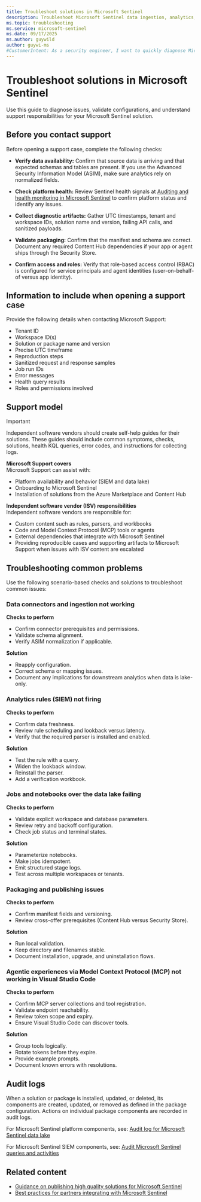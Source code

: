 ```yaml
---
title: Troubleshoot solutions in Microsoft Sentinel
description: Troubleshoot Microsoft Sentinel data ingestion, analytics, packaging, and agent integration issues, and prepare information for Support.
ms.topic: troubleshooting
ms.service: microsoft-sentinel
ms.date: 09/17/2025
ms.author: guywild
author: guywi-ms
#CustomerIntent: As a security engineer, I want to quickly diagnose Microsoft Sentinel solution ingestion, analytics, packaging, and MCP tool issues and know what to collect before opening a support case.
---
```


# Troubleshoot solutions in Microsoft Sentinel

Use this guide to diagnose issues, validate configurations, and understand support responsibilities for your Microsoft Sentinel solution.

## Before you contact support

Before opening a support case, complete the following checks:

- **Verify data availability:** Confirm that source data is arriving and that expected schemas and tables are present. If you use the Advanced Security Information Model (ASIM), make sure analytics rely on normalized fields.

- **Check platform health:** Review Sentinel health signals at [Auditing and health monitoring in Microsoft Sentinel](health-audit.md) to confirm platform status and identify any issues.

- **Collect diagnostic artifacts:** Gather UTC timestamps, tenant and workspace IDs, solution name and version, failing API calls, and sanitized payloads.

- **Validate packaging:** Confirm that the manifest and schema are correct. Document any required Content Hub dependencies if your app or agent ships through the Security Store.

- **Confirm access and roles:** Verify that role-based access control (RBAC) is configured for service principals and agent identities (user-on-behalf-of versus app identity).


## Information to include when opening a support case

Provide the following details when contacting Microsoft Support:  

- Tenant ID  
- Workspace ID(s)  
- Solution or package name and version  
- Precise UTC timeframe  
- Reproduction steps  
- Sanitized request and response samples  
- Job run IDs  
- Error messages  
- Health query results  
- Roles and permissions involved  

## Support model

> [!IMPORTANT]  
> Independent software vendors should create self-help guides for their solutions. These guides should include common symptoms, checks, solutions, health KQL queries, error codes, and instructions for collecting logs.

**Microsoft Support covers**  
Microsoft Support can assist with:  
- Platform availability and behavior (SIEM and data lake)  
- Onboarding to Microsoft Sentinel  
- Installation of solutions from the Azure Marketplace and Content Hub  

**Independent software vendor (ISV) responsibilities**  
Independent software vendors are responsible for:  
- Custom content such as rules, parsers, and workbooks  
- Code and Model Context Protocol (MCP) tools or agents  
- External dependencies that integrate with Microsoft Sentinel  
- Providing reproducible cases and supporting artifacts to Microsoft Support when issues with ISV content are escalated  


## Troubleshooting common problems

Use the following scenario-based checks and solutions to troubleshoot common issues:

### Data connectors and ingestion not working

**Checks to perform**  
- Confirm connector prerequisites and permissions.  
- Validate schema alignment.  
- Verify ASIM normalization if applicable.  

**Solution**  
- Reapply configuration.  
- Correct schema or mapping issues.  
- Document any implications for downstream analytics when data is lake-only.  


### Analytics rules (SIEM) not firing

**Checks to perform**  
- Confirm data freshness.  
- Review rule scheduling and lookback versus latency.  
- Verify that the required parser is installed and enabled.  

**Solution**  
- Test the rule with a query.  
- Widen the lookback window.  
- Reinstall the parser.  
- Add a verification workbook.  


### Jobs and notebooks over the data lake failing

**Checks to perform**  
- Validate explicit workspace and database parameters.  
- Review retry and backoff configuration.  
- Check job status and terminal states.  

**Solution**  
- Parameterize notebooks.  
- Make jobs idempotent.  
- Emit structured stage logs.  
- Test across multiple workspaces or tenants.  


### Packaging and publishing issues

**Checks to perform**  
- Confirm manifest fields and versioning.  
- Review cross-offer prerequisites (Content Hub versus Security Store).  

**Solution**  
- Run local validation.  
- Keep directory and filenames stable.  
- Document installation, upgrade, and uninstallation flows.  


### Agentic experiences via Model Context Protocol (MCP) not working in Visual Studio Code

**Checks to perform**  
- Confirm MCP server collections and tool registration.  
- Validate endpoint reachability.  
- Review token scope and expiry.  
- Ensure Visual Studio Code can discover tools.  

**Solution**  
- Group tools logically.  
- Rotate tokens before they expire.  
- Provide example prompts.  
- Document known errors with resolutions.  


## Audit logs

When a solution or package is installed, updated, or deleted, its components are created, updated, or removed as defined in the package configuration. Actions on individual package components are recorded in audit logs.  

For Microsoft Sentinel platform components, see: [Audit log for Microsoft Sentinel data lake](datalake/auditing-lake-activities.md)

For Microsoft Sentinel SIEM components, see: [Audit Microsoft Sentinel queries and activities](audit-sentinel-data.md)


## Related content 

- [Guidance on publishing high quality solutions for Microsoft Sentinel](sentinel-solution-quality-guidance.md)
- [Best practices for partners integrating with Microsoft Sentinel](partner-integrations.md)